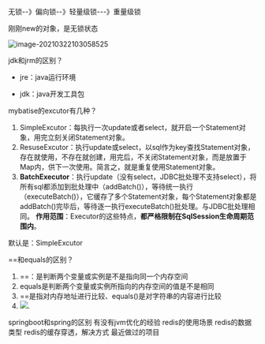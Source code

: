 无锁--》偏向锁--》轻量级锁---》重量级锁



刚刚new的对象，是无锁状态

![image-20210322103058525](C:\Users\zhangwenjie\AppData\Roaming\Typora\typora-user-images\image-20210322103058525.png)

jdk和jrm的区别？

- jre：java运行环境

- jdk：java开发工具包



mybatise的excutor有几种？

1. SimpleExcutor：每执行一次update或者select，就开启一个Statement对象，用完立刻关闭Statement对象。
2. ResuseExcutor：执行update或select，以sql作为key查找Statement对象，存在就使用，不存在就创建，用完后，不关闭Statement对象，而是放置于Map内，供下一次使用。简言之，就是重复使用Statement对象。
3. **BatchExecutor**：执行update（没有select，JDBC批处理不支持select），将所有sql都添加到批处理中（addBatch()），等待统一执行（executeBatch()），它缓存了多个Statement对象，每个Statement对象都是addBatch()完毕后，等待逐一执行executeBatch()批处理。与JDBC批处理相同。
   **作用范围**：Executor的这些特点，**都严格限制在SqlSession生命周期范围内**。

默认是：SimpleExcutor





==和equals的区别？

1. ==：是判断两个变量或实例是不是指向同一个内存空间
2. equals是判断两个变量或实例所指向的内存空间的值是不是相同
3. ==是指对内存地址进行比较、equals()是对字符串的内容进行比较
4. ![](https://pic1.zhimg.com/80/v2-d9dc4362f0334802413e3a3ff2f53c2e_720w.jpg?source=1940ef5c).



springboot和spring的区别
有没有jvm优化的经验
redis的使用场景
redis的数据类型
redis的缓存穿透，解决方式
最近做过的项目

